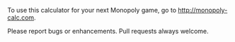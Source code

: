To use this calculator for your next Monopoly game, go to http://monopoly-calc.com.

Please report bugs or enhancements. Pull requests always welcome.
